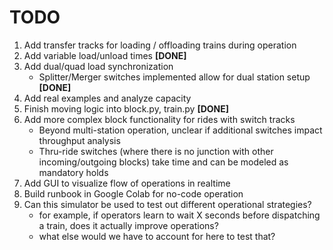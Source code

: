 # TODO

1. Add transfer tracks for loading / offloading trains during operation
2. Add variable load/unload times **[DONE]**
3. Add dual/quad load synchronization
   - Splitter/Merger switches implemented allow for dual station setup **[DONE]**
4. Add real examples and analyze capacity
5. Finish moving logic into block.py, train.py **[DONE]**
6. Add more complex block functionality for rides with switch tracks
   - Beyond multi-station operation, unclear if additional switches impact throughput analysis
   - Thru-ride switches (where there is no junction with other incoming/outgoing blocks) take time and can be modeled as mandatory holds
7. Add GUI to visualize flow of operations in realtime
8. Build runbook in Google Colab for no-code operation
9. Can this simulator be used to test out different operational strategies?
   - for example, if operators learn to wait X seconds before dispatching a train, does it actually improve operations?
   - what else would we have to account for here to test that?